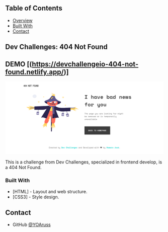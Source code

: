<!-- TABLE OF CONTENTS -->


## Table of Contents


- [Overview](#overview)
- [Built With](#built-with)
- [Contact](#contact)


<!-- OVERVIEW -->

## Dev Challenges: 404 Not Found

## DEMO [(https://devchallengeio-404-not-found.netlify.app/)]

![screenshot](https://github.com/romerojoseing/challenge-404-Not-Found/blob/e4dfd93007e7ab2f8de3bf3a54a0539be48d07db/design/design.png)


This is a challenge from Dev Challenges, specialized in frontend develop, is a 404 Not Found.


### Built With

- [HTML] - Layout and web structure.
- [CSS3] - Style design.

## Contact

- GitHub [@YOAruss](https://{github.com/YOAruss})
